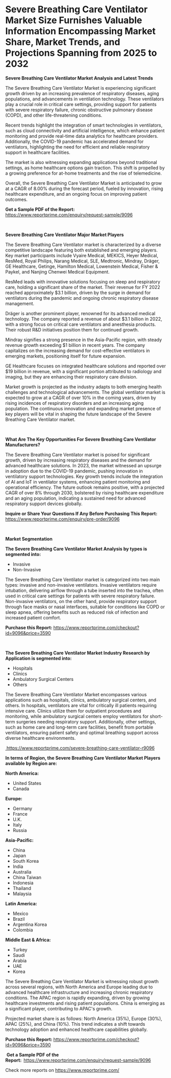 <p><h1>Severe Breathing Care Ventilator Market Size Furnishes Valuable Information Encompassing Market Share, Market Trends, and Projections Spanning from 2025 to 2032</h1></p><p><strong>Severe Breathing Care Ventilator Market Analysis and Latest Trends</strong></p>
<p><p>The Severe Breathing Care Ventilator Market is experiencing significant growth driven by an increasing prevalence of respiratory diseases, aging populations, and advancements in ventilation technology. These ventilators play a crucial role in critical care settings, providing support for patients with severe respiratory failure, chronic obstructive pulmonary disease (COPD), and other life-threatening conditions. </p><p>Recent trends highlight the integration of smart technologies in ventilators, such as cloud connectivity and artificial intelligence, which enhance patient monitoring and provide real-time data analytics for healthcare providers. Additionally, the COVID-19 pandemic has accelerated demand for ventilators, highlighting the need for efficient and reliable respiratory support in healthcare facilities.</p><p>The market is also witnessing expanding applications beyond traditional settings, as home healthcare options gain traction. This shift is propelled by a growing preference for at-home treatments and the rise of telemedicine. </p><p>Overall, the Severe Breathing Care Ventilator Market is anticipated to grow at a CAGR of 8.00% during the forecast period, fueled by innovation, rising healthcare expenditure, and an ongoing focus on improving patient outcomes.</p></p>
<p><strong>Get a Sample PDF of the Report:&nbsp;</strong> <a href="https://www.reportprime.com/enquiry/request-sample/9096?utm_campaign=3222&utm_medium=2&utm_source=Github&utm_content=ia&utm_term=20032025&utm_id=severe-breathing-care-ventilator">https://www.reportprime.com/enquiry/request-sample/9096</a></p>
<p>&nbsp;</p>
<p><strong>Severe Breathing Care Ventilator Major Market Players</strong></p>
<p><p>The Severe Breathing Care Ventilator market is characterized by a diverse competitive landscape featuring both established and emerging players. Key market participants include Vyaire Medical, MEKICS, Heyer Medical, ResMed, Royal Philips, Narang Medical, SLE, Medtronic, Mindray, Dräger, GE Healthcare, Getinge, Hamilton Medical, Lowenstein Medical, Fisher & Paykel, and Nanjing Chenwei Medical Equipment.</p><p>ResMed leads with innovative solutions focusing on sleep and respiratory care, holding a significant share of the market. Their revenue for FY 2022 reached approximately $3.1 billion, driven by the surge in demand for ventilators during the pandemic and ongoing chronic respiratory disease management.</p><p>Dräger is another prominent player, renowned for its advanced medical technology. The company reported a revenue of about $3.1 billion in 2022, with a strong focus on critical care ventilators and anesthesia products. Their robust R&D initiatives position them for continued growth.</p><p>Mindray signifies a strong presence in the Asia-Pacific region, with steady revenue growth exceeding $1 billion in recent years. The company capitalizes on the increasing demand for cost-effective ventilators in emerging markets, positioning itself for future expansion.</p><p>GE Healthcare focuses on integrated healthcare solutions and reported over $19 billion in revenue, with a significant portion attributed to radiology and imaging, but they are enhancing their respiratory care division.</p><p>Market growth is projected as the industry adapts to both emerging health challenges and technological advancements. The global ventilator market is expected to grow at a CAGR of over 10% in the coming years, driven by rising incidences of respiratory disorders and an increasing aging population. The continuous innovation and expanding market presence of key players will be vital in shaping the future landscape of the Severe Breathing Care Ventilator market.</p></p>
<p>&nbsp;</p>
<p><strong>What Are The Key Opportunities For Severe Breathing Care Ventilator Manufacturers?</strong></p>
<p><p>The Severe Breathing Care Ventilator market is poised for significant growth, driven by increasing respiratory diseases and the demand for advanced healthcare solutions. In 2023, the market witnessed an upsurge in adoption due to the COVID-19 pandemic, pushing innovation in ventilatory support technologies. Key growth trends include the integration of AI and IoT in ventilator systems, enhancing patient monitoring and operational efficiency. The future outlook remains positive, with a projected CAGR of over 8% through 2030, bolstered by rising healthcare expenditure and an aging population, indicating a sustained need for advanced respiratory support devices globally.</p></p>
<p><strong>Inquire or Share Your Questions If Any Before Purchasing This Report:</strong> <a href="https://www.reportprime.com/enquiry/pre-order/9096?utm_campaign=3222&utm_medium=2&utm_source=Github&utm_content=ia&utm_term=20032025&utm_id=severe-breathing-care-ventilator">https://www.reportprime.com/enquiry/pre-order/9096</a></p>
<p>&nbsp;</p>
<p><strong>Market Segmentation</strong></p>
<p><strong>The Severe Breathing Care Ventilator Market Analysis by types is segmented into:</strong></p>
<p><ul><li>Invasive</li><li>Non-Invasive</li></ul></p>
<p><p>The Severe Breathing Care Ventilator market is categorized into two main types: invasive and non-invasive ventilators. Invasive ventilators require intubation, delivering airflow through a tube inserted into the trachea, often used in critical care settings for patients with severe respiratory failure. Non-invasive ventilators, on the other hand, provide respiratory support through face masks or nasal interfaces, suitable for conditions like COPD or sleep apnea, offering benefits such as reduced risk of infection and increased patient comfort.</p></p>
<p><strong>Purchase this Report:&nbsp;</strong><a href="https://www.reportprime.com/checkout?id=9096&price=3590&utm_campaign=3222&utm_medium=2&utm_source=Github&utm_content=ia&utm_term=20032025&utm_id=severe-breathing-care-ventilator">https://www.reportprime.com/checkout?id=9096&price=3590</a></p>
<p>&nbsp;</p>
<p><strong>The Severe Breathing Care Ventilator Market Industry Research by Application is segmented into:</strong></p>
<p><ul><li>Hospitals</li><li>Clinics</li><li>Ambulatory Surgical Centers</li><li>Others</li></ul></p>
<p><p>The Severe Breathing Care Ventilator Market encompasses various applications such as hospitals, clinics, ambulatory surgical centers, and others. In hospitals, ventilators are vital for critically ill patients requiring intensive care. Clinics utilize them for outpatient procedures and monitoring, while ambulatory surgical centers employ ventilators for short-term surgeries needing respiratory support. Additionally, other settings, such as home care and long-term care facilities, benefit from portable ventilators, ensuring patient safety and optimal breathing support across diverse healthcare environments.</p></p>
<p><a href="https://www.reportprime.com/severe-breathing-care-ventilator-r9096?utm_campaign=3222&utm_medium=2&utm_source=Github&utm_content=ia&utm_term=20032025&utm_id=severe-breathing-care-ventilator">&nbsp;https://www.reportprime.com/severe-breathing-care-ventilator-r9096</a></p>
<p><strong>In terms of Region, the Severe Breathing Care Ventilator Market Players available by Region are:</strong></p>
<p>
    <p> <strong> North America: </strong>
        <ul>
            <li>United States</li>
            <li>Canada</li>
        </ul>
        </p> 
    <p> <strong> Europe: </strong>
        <ul>
            <li>Germany</li>
            <li>France</li>
            <li>U.K.</li>
            <li>Italy</li>
            <li>Russia</li>
        </ul>
        </p> 
    <p> <strong> Asia-Pacific: </strong>
        <ul>
            <li>China</li>
            <li>Japan</li>
            <li>South Korea</li>
            <li>India</li>
            <li>Australia</li>
            <li>China Taiwan</li>
            <li>Indonesia</li>
            <li>Thailand</li>
            <li>Malaysia</li>
        </ul>
        </p> 
    <p> <strong> Latin America: </strong>
        <ul>
            <li>Mexico</li>
            <li>Brazil</li>
            <li>Argentina Korea</li>
            <li>Colombia</li>
        </ul>
        </p> 
    <p> <strong> Middle East & Africa: </strong>
        <ul>
            <li>Turkey</li>
            <li>Saudi</li>
            <li>Arabia</li>
            <li>UAE</li>
            <li>Korea</li>
        </ul>
    </p>
    </p>
<p><p>The Severe Breathing Care Ventilator Market is witnessing robust growth across several regions, with North America and Europe leading due to advanced healthcare infrastructure and increasing chronic respiratory conditions. The APAC region is rapidly expanding, driven by growing healthcare investments and rising patient populations. China is emerging as a significant player, contributing to APAC's growth. </p><p>Projected market share is as follows: North America (35%), Europe (30%), APAC (25%), and China (10%). This trend indicates a shift towards technology adoption and enhanced healthcare capabilities globally.</p></p>
<p><strong>Purchase this Report: </strong><a href="https://www.reportprime.com/checkout?id=9096&price=3590&utm_campaign=3222&utm_medium=2&utm_source=Github&utm_content=ia&utm_term=20032025&utm_id=severe-breathing-care-ventilator">https://www.reportprime.com/checkout?id=9096&price=3590</a></p>
<p>&nbsp;<strong>Get a Sample PDF of the Report:&nbsp;&nbsp;</strong><a href="https://www.reportprime.com/enquiry/request-sample/9096?utm_campaign=3222&utm_medium=2&utm_source=Github&utm_content=ia&utm_term=20032025&utm_id=severe-breathing-care-ventilator">https://www.reportprime.com/enquiry/request-sample/9096</a></p>
<p><strong></strong></p>
<p>Check more reports on <a href="https://www.reportprime.com/?utm_campaign=3222&utm_medium=2&utm_source=Github&utm_content=ia&utm_term=20032025&utm_id=severe-breathing-care-ventilator">https://www.reportprime.com/</a></p>